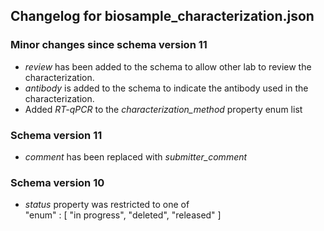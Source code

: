## Changelog for biosample_characterization.json

### Minor changes since schema version 11 

* *review* has been added to the schema to allow other lab to review the characterization.
* *antibody* is added to the schema to indicate the antibody used in the characterization.
* Added *RT-qPCR* to the *characterization_method* property enum list

### Schema version 11

* *comment* has been replaced with *submitter_comment*

### Schema version 10

* *status* property was restricted to one of  
    "enum" : [
        "in progress",
        "deleted",
        "released"
    ]